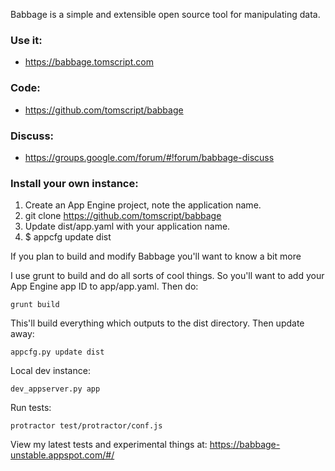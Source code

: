 Babbage is a simple and extensible open source tool for manipulating data.

### Use it: ###
- https://babbage.tomscript.com

### Code: ###
- https://github.com/tomscript/babbage

### Discuss: ###
- https://groups.google.com/forum/#!forum/babbage-discuss

### Install your own instance: ###
1. Create an App Engine project, note the application name.
2. git clone https://github.com/tomscript/babbage
3. Update dist/app.yaml with your application name.
4. $ appcfg update dist


If you plan to build and modify Babbage you'll want to know a bit more

I use grunt to build and do all sorts of cool things. So you'll want to add your App Engine app ID to app/app.yaml. Then do:

```
grunt build
```

This'll build everything which outputs to the dist directory. Then update away:

```
appcfg.py update dist
```

Local dev instance:
```
dev_appserver.py app
```

Run tests:
```
protractor test/protractor/conf.js
```

View my latest tests and experimental things at:
https://babbage-unstable.appspot.com/#/